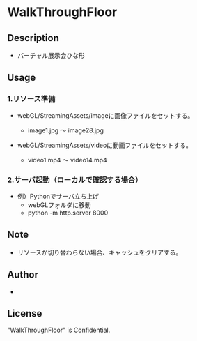 # WalkThroughFloor

## Description
* バーチャル展示会ひな形 

## Usage
### 1.リソース準備
* webGL/StreamingAssets/imageに画像ファイルをセットする。
    * image1.jpg ～ image28.jpg

* webGL/StreamingAssets/videoに動画ファイルをセットする。
    * video1.mp4 ～ video14.mp4

### 2.サーバ起動（ローカルで確認する場合）
* 例）Pythonでサーバ立ち上げ
    * webGLフォルダに移動
    * python -m http.server 8000

## Note
* リソースが切り替わらない場合、キャッシュをクリアする。

## Author
*   

## License
"WalkThroughFloor" is Confidential.